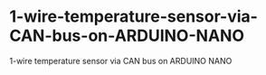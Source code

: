 # 1-wire-temperature-sensor-via-CAN-bus-on-ARDUINO-NANO
1-wire temperature sensor via CAN bus on ARDUINO NANO
